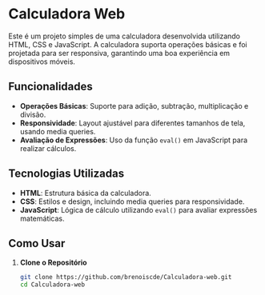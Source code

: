 # Calculadora Web

Este é um projeto simples de uma calculadora desenvolvida utilizando HTML, CSS e JavaScript. A calculadora suporta operações básicas e foi projetada para ser responsiva, garantindo uma boa experiência em dispositivos móveis.

## Funcionalidades

- **Operações Básicas**: Suporte para adição, subtração, multiplicação e divisão.
- **Responsividade**: Layout ajustável para diferentes tamanhos de tela, usando media queries.
- **Avaliação de Expressões**: Uso da função `eval()` em JavaScript para realizar cálculos.

## Tecnologias Utilizadas

- **HTML**: Estrutura básica da calculadora.
- **CSS**: Estilos e design, incluindo media queries para responsividade.
- **JavaScript**: Lógica de cálculo utilizando `eval()` para avaliar expressões matemáticas.

## Como Usar

1. **Clone o Repositório**
   ```bash
   git clone https://github.com/brenoiscde/Calculadora-web.git
   cd Calculadora-web
